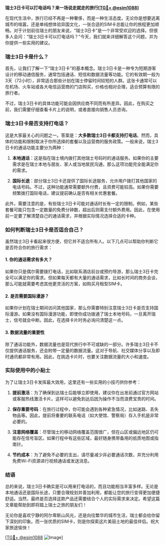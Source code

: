 **瑞士3日卡可以打电话吗？来一场说走就走的旅行[[TG💪+ @esim1088](https://t.me/s/esim1088)]**

在现代生活中，旅行已经不再是一种奢侈，而是一种生活态度。无论你是想要逃离城市的喧嚣，还是单纯想体验异国文化，一张合适的SIM卡总能让你的旅程更加顺畅。对于计划前往瑞士的朋友来说，“瑞士3日卡”是一个非常受欢迎的选择。但很多人会问：“瑞士3日卡可以打电话吗？”今天，我们就来详细解答这个问题，并为你提供一些实用的建议。

### 瑞士3日卡是什么？

首先，让我们了解一下“瑞士3日卡”的基本概念。瑞士3日卡是一种专为短期游客设计的移动通信服务，通常包括通话、短信和数据流量等功能。它的有效期一般为3天（72小时），非常适合那些计划在瑞士停留时间较短的人群。这张卡通常可以在机场、火车站或各大电信运营商的门店购买，价格也相对合理，适合预算有限的旅行者。

不过，瑞士3日卡的具体功能可能会因供应商不同而有所差异。因此，在购买之前，我们需要仔细查看卡片上的说明，或者直接向销售人员咨询。

### 瑞士3日卡是否支持打电话？

这是大家最关心的问题之一。答案是：**大多数瑞士3日卡都支持打电话**。然而，具体的功能和限制取决于你所选择的套餐以及运营商的服务政策。一般来说，瑞士3日卡的通话功能主要分为两种：

1. **本地通话**：这是指在瑞士境内拨打其他瑞士号码时的通话服务。如果你的主要需求是在瑞士本地与朋友、家人或当地居民沟通，那么这项功能完全能满足你的需求。
   
2. **国际长途**：部分瑞士3日卡还提供了国际长途服务，允许用户拨打其他国家的电话号码。不过，这种功能通常需要额外付费，且资费可能较高。如果你需要频繁拨打国际电话，建议提前确认是否有相关优惠套餐。

此外，需要注意的是，有些瑞士3日卡可能对通话时长有一定的限制。例如，某些套餐可能只包含一定数量的免费分钟数，超出后则需支付额外费用。因此，在使用前一定要了解清楚自己的通话需求，并根据实际情况选择合适的卡种。

### 如何判断瑞士3日卡是否适合自己？

虽然瑞士3日卡看起来很方便，但它并不适合所有人。以下几点可以帮助你判断它是否符合你的旅行需求：

#### 1. 你的通话需求有多大？
如果你只是偶尔需要拨打电话，比如联系酒店前台或预约导游，那么瑞士3日卡完全可以满足你的需求。但如果每天都有大量的通话需求，比如长时间的商务会谈，那么可能就需要考虑其他更灵活的方案，如购买月租型SIM卡。

#### 2. 是否需要国际漫游？
如果你计划在瑞士期间访问其他国家，那么你需要特别注意瑞士3日卡是否支持国际漫游。如果没有国际漫游功能，即使你成功拨通了瑞士本地号码，一旦离开瑞士，信号就会中断。因此，在选择卡片时务必询问清楚这一点。

#### 3. 数据流量的重要性
除了通话功能外，数据流量也是现代旅行中不可或缺的一部分。许多瑞士3日卡不仅提供通话服务，还会附带一定量的数据流量。这对于导航、社交媒体分享以及即时通讯都非常有用。因此，在挑选卡片时，也要关注数据流量的大小和速度。

### 实际使用中的小贴士

为了让瑞士3日卡发挥最大效用，这里还有一些实用的小技巧供你参考：

1. **提前激活**：为了确保到达瑞士后能够立即使用，建议你在出发前通过官方网站或客服热线激活卡片。这样可以避免到达后因为操作不当而浪费宝贵的时间。

2. **保存重要号码**：在旅行过程中，你可能会遇到各种紧急情况，比如迷路、丢失物品等。因此，提前将重要的联系电话（如大使馆、警察局）存入手机是非常必要的。

3. **注意网络覆盖**：尽管瑞士的移动网络覆盖范围很广，但在山区或偏远地区仍可能存在信号盲区。如果行程中有这些区域，最好随身携带备用的纸质地图或指南针。

4. **节约成本**：为了避免不必要的支出，请尽量减少非必要通话次数，并充分利用免费Wi-Fi资源进行视频通话或发送消息。

### 结语

总的来说，瑞士3日卡确实是可以用来打电话的，而且功能相当丰富多样。无论是本地通话还是国际长途，只要合理规划并善加利用，都能让您的旅行变得更加便捷舒适。当然，最终是否选择这款产品还需要结合个人的实际需求来决定。希望这篇文章能帮助到即将踏上瑞士之旅的朋友们！

无论你是喜欢宁静的阿尔卑斯山风光，还是向往繁华的城市生活，瑞士都会给你留下深刻的印象。而一张优质的SIM卡，则是你探索这片美丽土地的最佳伴侣。祝大家旅途愉快！

[[TG💪+ @esim1088](https://t.me/s/esim1088) ![Image](https://i.postimg.cc/4NQfJmqS/Snipaste-2025-05-13-00-14-12.png)]